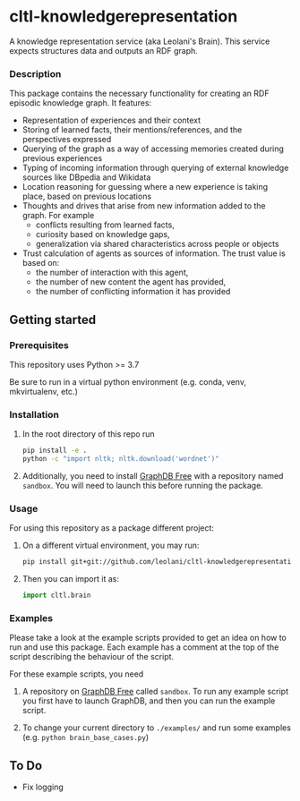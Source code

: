 # cltl-knowledgerepresentation

A knowledge representation service (aka Leolani's Brain). This service expects structures data and outputs an RDF graph.

### Description

This package contains the necessary functionality for creating an RDF episodic knowledge graph. It features:

- Representation of experiences and their context
- Storing of learned facts, their mentions/references, and the perspectives expressed
- Querying of the graph as a way of accessing memories created during previous experiences
- Typing of incoming information through querying of external knowledge sources like DBpedia and Wikidata
- Location reasoning for guessing where a new experience is taking place, based on previous locations
- Thoughts and drives that arise from new information added to the graph. For example
    - conflicts resulting from learned facts,
    - curiosity based on knowledge gaps,
    - generalization via shared characteristics across people or objects
- Trust calculation of agents as sources of information. The trust value is based on:
    - the number of interaction with this agent,
    - the number of new content the agent has provided,
    - the number of conflicting information it has provided

## Getting started

### Prerequisites

This repository uses Python >= 3.7

Be sure to run in a virtual python environment (e.g. conda, venv, mkvirtualenv, etc.)

### Installation

1. In the root directory of this repo run

    ```bash
    pip install -e .
    python -c "import nltk; nltk.download('wordnet')"
    ```

2. Additionally, you need to install [GraphDB Free](http://graphdb.ontotext.com/) with a repository named `sandbox`. You
   will need to launch this before running the package.

### Usage

For using this repository as a package different project:

1. On a different virtual environment, you may run:

    ```bash
    pip install git+git://github.com/leolani/cltl-knowledgerepresentation.git@main
    ```

2. Then you can import it as:

    ```python
    import cltl.brain
    ```

### Examples

Please take a look at the example scripts provided to get an idea on how to run and use this package. Each example has a
comment at the top of the script describing the behaviour of the script.

For these example scripts, you need

1. A repository on [GraphDB Free](http://graphdb.ontotext.com/) called `sandbox`. To run any example script you first
   have to launch GraphDB, and then you can run the example script.

2. To change your current directory to `./examples/` and run some examples (e.g. `python brain_base_cases.py`)

## To Do

- Fix logging